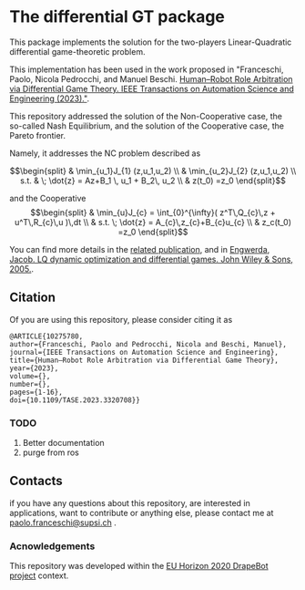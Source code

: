 # The differential GT package

This package implements the solution for the two-players Linear-Quadratic differential game-theoretic problem.

This implementation has been used in the work proposed in "Franceschi, Paolo, Nicola Pedrocchi, and Manuel Beschi. [Human–Robot Role Arbitration via Differential Game Theory. IEEE Transactions on Automation Science and Engineering (2023)."](https://ieeexplore.ieee.org/abstract/document/10275780).

This repository addressed the solution of the Non-Cooperative case, the so-called Nash Equilibrium, and the solution of the Cooperative case, the Pareto frontier.


Namely, it addresses the NC problem described as 

$$\begin{split}
    & \min_{u_1}J_{1} (z,u_1,u_2) \\
    & \min_{u_2}J_{2} (z,u_1,u_2) \\
    s.t. & \; \dot{z} = Az+B_1 \, u_1 + B_2\, u_2 \\
    & z(t_0) =z_0
  \end{split}$$

and the Cooperative 
$$\begin{split}
    & \min_{u}J_{c}  =  \int_{0}^{\infty}( z^T\,Q_{c}\,z + u^T\,R_{c}\,u )\,dt \\
    & s.t. \; \dot{z} = A_{c}\,z_{c}+B_{c}u_{c} \\
    & z_c(t_0) =z_0
  \end{split}$$

You can find more details in the [related publication]((https://ieeexplore.ieee.org/abstract/document/10275780)), and in [Engwerda, Jacob. LQ dynamic optimization and differential games. John Wiley & Sons, 2005.](https://www.wiley.com/en-us/LQ+Dynamic+Optimization+and+Differential+Games-p-9780470015247).


## Citation
Of you are using this repository, please consider citing it as 
```
@ARTICLE{10275780,
author={Franceschi, Paolo and Pedrocchi, Nicola and Beschi, Manuel},
journal={IEEE Transactions on Automation Science and Engineering}, 
title={Human–Robot Role Arbitration via Differential Game Theory}, 
year={2023},
volume={},
number={},
pages={1-16},
doi={10.1109/TASE.2023.3320708}}
```

### TODO
1. Better documentation
2. purge from ros



## Contacts
if you have any questions about this repository, are interested in applications, want to contribute or anything else,
please contact me at paolo.franceschi@supsi.ch .

### Acnowledgements
This repository was developed within the [EU Horizon 2020 DrapeBot project](https://www.drapebot.eu/) context. 




